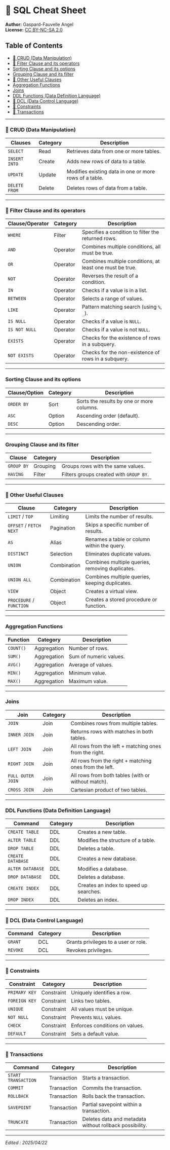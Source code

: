 # 📘 SQL Cheat Sheet
**Author:** Gaspard-Fauvelle Angel  
**License:** [CC BY-NC-SA 2.0](https://creativecommons.org/licenses/by-nc-sa/2.0/)  

## Table of Contents
- [🧩 CRUD (Data Manipulation)](#🧩-CRUD-(Data-Manipulation))
- [🔎 Filter Clause and its operators](#🔎-Filter-Clause-and-its-operators)
- [Sorting Clause and its options](#Sorting-Clause-and-its-options)
- [Grouping Clause and its filter](#Grouping-Clause-and-its-filter)
- [🧰 Other Useful Clauses](#🧰-Other-Useful-Clauses)
- [Aggregation Functions](#Aggregation-Functions)
- [Joins](#Joins)
- [DDL Functions (Data Definition Language)](#DDL-Functions-(Data-Definition-Language))
- [🔐 DCL (Data Control Language)](#🔐-DCL-(Data-Control-Language))
- [🔐 Constraints](#🔐-Constraints)
- [🔁 Transactions](#🔁-Transactions)

---

### 🧩 CRUD (Data Manipulation)
| **Clauses**    | **Category**    | **Description**                                                         |
|----------------|------------------|-------------------------------------------------------------------------|
| `SELECT`       | Read             | Retrieves data from one or more tables.                                |
| `INSERT INTO`  | Create           | Adds new rows of data to a table.                                      |
| `UPDATE`       | Update           | Modifies existing data in one or more rows of a table.                 |
| `DELETE FROM`  | Delete           | Deletes rows of data from a table.                                     |

---

### 🔎 Filter Clause and its operators
| **Clause/Operator** | **Category** | **Description**                                                       |
|---------------------|--------------|-----------------------------------------------------------------------|
| `WHERE`             | Filter       | Specifies a condition to filter the returned rows.                   |
| `AND`               | Operator     | Combines multiple conditions, all must be true.                      |
| `OR`                | Operator     | Combines multiple conditions, at least one must be true.             |
| `NOT`               | Operator     | Reverses the result of a condition.                                  |
| `IN`                | Operator     | Checks if a value is in a list.                                      |
| `BETWEEN`           | Operator     | Selects a range of values.                                           |
| `LIKE`              | Operator     | Pattern matching search (using `%`, `_`).                            |
| `IS NULL`           | Operator     | Checks if a value is `NULL`.                                         |
| `IS NOT NULL`       | Operator     | Checks if a value is not `NULL`.                                     |
| `EXISTS`            | Operator     | Checks for the existence of rows in a subquery.                      |
| `NOT EXISTS`        | Operator     | Checks for the non-existence of rows in a subquery.                  |

---

### Sorting Clause and its options
| **Clause/Option** | **Category** | **Description**                                 |
|------------------|--------------|-------------------------------------------------|
| `ORDER BY`       | Sort         | Sorts the results by one or more columns.       |
| `ASC`            | Option       | Ascending order (default).                      |
| `DESC`           | Option       | Descending order.                               |

---

### Grouping Clause and its filter
| **Clause**  | **Category** | **Description**                                           |
|-------------|--------------|-----------------------------------------------------------|
| `GROUP BY`  | Grouping     | Groups rows with the same values.                         |
| `HAVING`    | Filter       | Filters groups created with `GROUP BY`.                   |

---

### 🧰 Other Useful Clauses
| **Clause**              | **Category** | **Description**                                               |
|-------------------------|--------------|---------------------------------------------------------------|
| `LIMIT` / `TOP`         | Limiting     | Limits the number of results.                                |
| `OFFSET` / `FETCH NEXT` | Pagination   | Skips a specific number of results.                          |
| `AS`                    | Alias        | Renames a table or column within the query.                  |
| `DISTINCT`              | Selection    | Eliminates duplicate values.                                 |
| `UNION`                 | Combination  | Combines multiple queries, removing duplicates.              |
| `UNION ALL`             | Combination  | Combines multiple queries, keeping duplicates.               |
| `VIEW`                  | Object       | Creates a virtual view.                                      |
| `PROCEDURE` / `FUNCTION`| Object       | Creates a stored procedure or function.                      |

---

### Aggregation Functions
| **Function** | **Category** | **Description**                      |
|--------------|--------------|--------------------------------------|
| `COUNT()`    | Aggregation  | Number of rows.                      |
| `SUM()`      | Aggregation  | Sum of numeric values.              |
| `AVG()`      | Aggregation  | Average of values.                  |
| `MIN()`      | Aggregation  | Minimum value.                      |
| `MAX()`      | Aggregation  | Maximum value.                      |

---

### Joins
| **Join**           | **Category** | **Description**                                                                 |
|-------------------|--------------|---------------------------------------------------------------------------------|
| `JOIN`            | Join         | Combines rows from multiple tables.                                             |
| `INNER JOIN`      | Join         | Returns rows with matches in both tables.                                      |
| `LEFT JOIN`       | Join         | All rows from the left + matching ones from the right.                         |
| `RIGHT JOIN`      | Join         | All rows from the right + matching ones from the left.                         |
| `FULL OUTER JOIN` | Join         | All rows from both tables (with or without match).                             |
| `CROSS JOIN`      | Join         | Cartesian product of two tables.                                               |

---

### DDL Functions (Data Definition Language)
| **Command**        | **Category** | **Description**                                     |
|--------------------|--------------|-----------------------------------------------------|
| `CREATE TABLE`     | DDL          | Creates a new table.                                |
| `ALTER TABLE`      | DDL          | Modifies the structure of a table.                  |
| `DROP TABLE`       | DDL          | Deletes a table.                                    |
| `CREATE DATABASE`  | DDL          | Creates a new database.                             |
| `ALTER DATABASE`   | DDL          | Modifies a database.                                |
| `DROP DATABASE`    | DDL          | Deletes a database.                                 |
| `CREATE INDEX`     | DDL          | Creates an index to speed up searches.              |
| `DROP INDEX`       | DDL          | Deletes an index.                                   |

---

### 🔐 DCL (Data Control Language)
| **Command** | **Category** | **Description**                                  |
|-------------|--------------|--------------------------------------------------|
| `GRANT`     | DCL          | Grants privileges to a user or role.             |
| `REVOKE`    | DCL          | Revokes privileges.                              |

---

### 🔐 Constraints
| **Constraint** | **Category** | **Description**                                 |
|----------------|--------------|-------------------------------------------------|
| `PRIMARY KEY`  | Constraint   | Uniquely identifies a row.                      |
| `FOREIGN KEY`  | Constraint   | Links two tables.                               |
| `UNIQUE`       | Constraint   | All values must be unique.                      |
| `NOT NULL`     | Constraint   | Prevents `NULL` values.                         |
| `CHECK`        | Constraint   | Enforces conditions on values.                 |
| `DEFAULT`      | Constraint   | Sets a default value.                           |

---

### 🔁 Transactions
| **Command**         | **Category** | **Description**                                                                 |
|---------------------|--------------|----------------------------------------------------------------------------------|
| `START TRANSACTION` | Transaction  | Starts a transaction.                                                           |
| `COMMIT`            | Transaction  | Commits the transaction.                                                        |
| `ROLLBACK`          | Transaction  | Rolls back the transaction.                                                     |
| `SAVEPOINT`         | Transaction  | Partial savepoint within a transaction.                                         |
| `TRUNCATE`          | Transaction  | Deletes data and metadata without rollback possibility.                         |

---

_Edited : 2025/04/22_